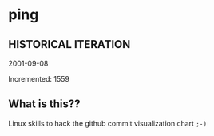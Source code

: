 # ping

## HISTORICAL ITERATION
2001-09-08

Incremented: 1559

## What is this?? 
Linux skills to hack the github commit visualization chart `;-)`
